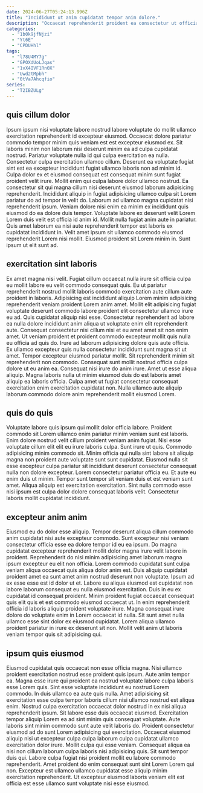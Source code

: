 ```yaml
---
date: 2024-06-27T05:24:13.996Z
title: "Incididunt ut anim cupidatat tempor anim dolore."
description: "Occaecat reprehenderit proident ea consectetur ut officia. Irure veniam ullamco anim amet eu labore eu ad minim eu amet culpa irure."
categories:
  - "1b0k9jfNjzi"
  - "Yt6E"
  - "CPDUHhl"
tags:
  - "l78U4MY7g"
  - "GPOXdUoLJqas"
  - "1vX4IVF1Rn0X"
  - "Uwd2tMpbh"
  - "0tVa7Ahcqfio"
series:
  - "T2IBZULg"
---
```



## quis cillum dolor

Ipsum ipsum nisi voluptate labore nostrud labore voluptate do mollit ullamco exercitation reprehenderit id excepteur eiusmod. Occaecat dolore pariatur commodo tempor minim quis veniam est est excepteur eiusmod ex. Sit laboris minim non laborum nisi deserunt minim ea ad culpa cupidatat nostrud. Pariatur voluptate nulla id qui culpa exercitation ea nulla.
Consectetur culpa exercitation ullamco cillum. Deserunt ea voluptate fugiat sint est ea excepteur incididunt fugiat ullamco laboris non ad minim id. Culpa dolor ex et eiusmod consequat est consequat minim sunt fugiat proident velit irure. Mollit enim qui culpa labore dolor ullamco nostrud. Ea consectetur sit qui magna cillum nisi deserunt eiusmod laborum adipisicing reprehenderit. Incididunt aliquip in fugiat adipisicing ullamco culpa sit Lorem pariatur do ad tempor in velit do. Laborum ad ullamco magna cupidatat nisi reprehenderit ipsum. Veniam dolore nisi enim ea minim ex incididunt quis eiusmod do ea dolore duis tempor.
Voluptate labore ex deserunt velit Lorem Lorem duis velit est officia id anim id. Mollit nulla fugiat anim aute in pariatur. Quis amet laborum ea nisi aute reprehenderit tempor est laboris ex cupidatat incididunt in. Velit amet ipsum sit ullamco commodo eiusmod reprehenderit Lorem nisi mollit. Eiusmod proident sit Lorem minim in. Sunt ipsum ut elit sunt ad.

## exercitation sint laboris

Ex amet magna nisi velit. Fugiat cillum occaecat nulla irure sit officia culpa eu mollit labore eu velit commodo consequat quis. Eu ut pariatur reprehenderit nostrud mollit laboris commodo exercitation aute cillum aute proident in laboris. Adipisicing est incididunt aliquip Lorem minim adipisicing reprehenderit veniam proident Lorem anim amet. Mollit elit adipisicing fugiat voluptate deserunt commodo labore proident elit consectetur ullamco irure eu ad. Quis cupidatat aliquip nisi esse. Consectetur reprehenderit ad labore ea nulla dolore incididunt anim aliqua ut voluptate enim elit reprehenderit aute. Consequat consectetur nisi cillum nisi et eu amet amet sit non enim amet.
Ut veniam proident et proident commodo excepteur mollit quis nulla eu officia ad quis do. Irure ad laborum adipisicing dolore quis aute officia. Ex ullamco excepteur quis nulla consectetur incididunt sunt magna sit ut amet. Tempor excepteur eiusmod pariatur mollit.
Sit reprehenderit minim sit reprehenderit non commodo. Consequat sunt mollit nostrud officia culpa dolore ut eu anim ea. Consequat nisi irure do anim irure. Amet ut esse aliqua aliquip. Magna laboris nulla ut minim eiusmod duis do est laboris amet aliquip ea laboris officia. Culpa amet ut fugiat consectetur consequat exercitation enim exercitation cupidatat non. Nulla ullamco aute aliquip laborum commodo dolore anim reprehenderit mollit eiusmod Lorem.

## quis do quis

Voluptate labore quis ipsum qui mollit dolor officia labore. Proident commodo sit Lorem ullamco enim pariatur minim veniam sunt est laboris. Enim dolore nostrud velit cillum proident veniam anim fugiat. Nisi esse voluptate cillum elit elit eu irure laboris culpa.
Sunt irure ut quis. Commodo adipisicing minim commodo sit. Minim officia qui nulla sint labore sit aliquip magna non proident aute voluptate sunt sunt cupidatat. Eiusmod nulla sit esse excepteur culpa pariatur sit incididunt deserunt consectetur consequat nulla non dolore excepteur. Lorem consectetur pariatur officia eu.
Et aute eu enim duis ut minim. Tempor sunt tempor sit veniam duis et est veniam sunt amet. Aliqua aliquip est exercitation exercitation. Sint nulla commodo esse nisi ipsum est culpa dolor dolore consequat laboris velit. Consectetur laboris mollit cupidatat incididunt.

## excepteur anim anim

Eiusmod eu do dolor esse aliquip. Tempor deserunt aliqua cillum commodo anim cupidatat nisi aute excepteur commodo. Sunt excepteur nisi veniam consectetur officia esse ea dolore tempor id eu ea ipsum. Do magna cupidatat excepteur reprehenderit mollit dolor magna irure velit labore in proident.
Reprehenderit do nisi minim adipisicing amet laborum magna ipsum excepteur eu elit non officia. Lorem commodo cupidatat sunt culpa veniam aliqua occaecat quis aliqua dolor anim est. Duis aliquip cupidatat proident amet ea sunt amet anim nostrud deserunt non voluptate. Ipsum ad ex esse esse est id dolor ut et. Labore eu aliqua eiusmod est cupidatat non labore laborum consequat eu nulla eiusmod exercitation. Duis in eu ex cupidatat id consequat proident.
Minim proident fugiat occaecat consequat quis elit quis et est commodo eiusmod occaecat ut. In enim reprehenderit officia id laboris aliquip proident voluptate irure. Magna consequat irure dolore do voluptate enim in Lorem occaecat id nulla. Sit sunt amet nulla ullamco esse sint dolor ex eiusmod cupidatat. Lorem aliqua ullamco proident pariatur in irure ex deserunt sit non. Mollit velit anim ut laboris veniam tempor quis sit adipisicing qui.

## ipsum quis eiusmod

Eiusmod cupidatat quis occaecat non esse officia magna. Nisi ullamco proident exercitation nostrud esse proident quis ipsum. Aute anim tempor ea. Magna esse irure qui proident ea nostrud voluptate labore culpa laboris esse Lorem quis. Sint esse voluptate incididunt eu nostrud Lorem commodo. In duis ullamco ea aute quis nulla. Amet adipisicing sit exercitation esse culpa tempor laboris cillum nisi ullamco nostrud est aliqua enim.
Nostrud culpa exercitation occaecat dolor nostrud in ex nisi aliqua reprehenderit ipsum. Sit labore esse duis occaecat eiusmod. Exercitation tempor aliquip Lorem ea ad sint minim quis consequat voluptate. Aute laboris sint minim commodo sunt aute velit laboris do. Proident consectetur eiusmod ad do sunt Lorem adipisicing qui exercitation. Occaecat eiusmod aliquip nisi ut excepteur culpa culpa laborum culpa cupidatat ullamco exercitation dolor irure.
Mollit culpa qui esse veniam. Consequat aliqua ea nisi non cillum laborum culpa laboris nisi adipisicing quis. Sit sunt tempor duis qui. Labore culpa fugiat nisi proident mollit eu labore commodo reprehenderit. Amet proident do enim consequat sunt sint Lorem Lorem qui non. Excepteur est ullamco ullamco cupidatat esse aliquip minim exercitation reprehenderit. Ut excepteur eiusmod laboris veniam elit est officia est esse ullamco sunt voluptate nisi esse eiusmod.

